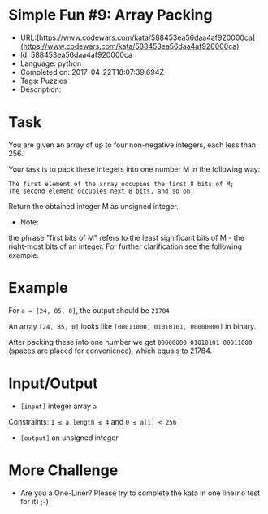 # Simple Fun #9: Array Packing

 - URL:[https://www.codewars.com/kata/588453ea56daa4af920000ca](https://www.codewars.com/kata/588453ea56daa4af920000ca)
 - Id: 588453ea56daa4af920000ca
 - Language: python
 - Completed on: 2017-04-22T18:07:39.694Z
 - Tags: Puzzles
 - Description:
# Task
 You are given an array of up to four non-negative integers, each less than 256.

 Your task is to pack these integers into one number M in the following way:
```
The first element of the array occupies the first 8 bits of M;
The second element occupies next 8 bits, and so on.
```
Return the obtained integer M as unsigned integer.

 - Note: 
 
 the phrase "first bits of M" refers to the least significant bits of M - the right-most bits of an integer. For further clarification see the following example.

# Example

 For `a = [24, 85, 0]`, the output should be `21784`

 An array `[24, 85, 0]` looks like `[00011000, 01010101, 00000000]` in binary.

 After packing these into one number we get `00000000 01010101 00011000` (spaces are placed for convenience), which equals to 21784.

# Input/Output

 - `[input]` integer array `a`

 Constraints: `1 ≤ a.length ≤ 4` and `0 ≤ a[i] < 256`

 - `[output]` an unsigned integer

# More Challenge
 - Are you a One-Liner? Please try to complete the kata in one line(no test for it) ;-)
